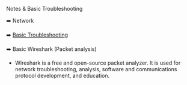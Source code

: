  Notes & Basic Troubleshooting
 
 :arrow_right: Network

 :arrow_right: [Basic Troubleshooting](Basic)

  :arrow_right: Basic Wireshark (Packet analysis)
  - Wireshark is a free and open-source packet analyzer. It is used for network troubleshooting, analysis, software and communications protocol development, and education.
